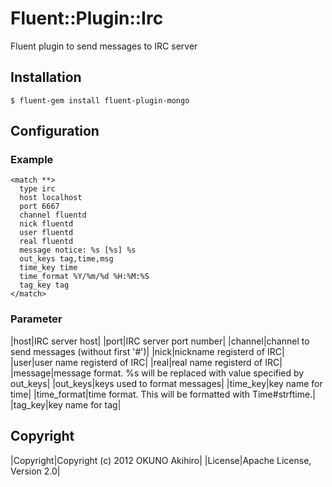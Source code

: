 # Fluent::Plugin::Irc

Fluent plugin to send messages to IRC server

## Installation

`$ fluent-gem install fluent-plugin-mongo`

## Configuration

### Example

```
<match **>
  type irc
  host localhost
  port 6667
  channel fluentd
  nick fluentd
  user fluentd
  real fluentd
  message notice: %s [%s] %s
  out_keys tag,time,msg
  time_key time
  time_format %Y/%m/%d %H:%M:%S
  tag_key tag
</match>
```

### Parameter

|host|IRC server host|
|port|IRC server port number|
|channel|channel to send messages (without first '#')|
|nick|nickname registerd of IRC|
|user|user name registerd of IRC|
|real|real name registerd of IRC|
|message|message format. %s will be replaced with value specified by out_keys|
|out_keys|keys used to format messages|
|time_key|key name for time|
|time_format|time format. This will be formatted with Time#strftime.|
|tag_key|key name for tag|

## Copyright
|Copyright|Copyright (c) 2012 OKUNO Akihiro|
|License|Apache License, Version 2.0|
